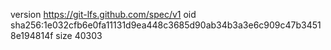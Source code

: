 version https://git-lfs.github.com/spec/v1
oid sha256:1e032cfb6e0fa11131d9ea448c3685d90ab34b3a3e6c909c47b34518e194814f
size 40303
